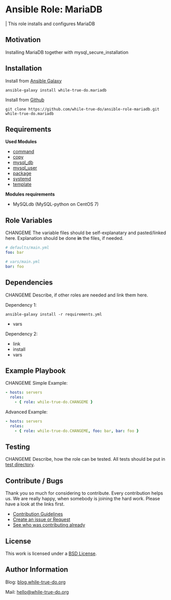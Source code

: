 # Ansible Role: MariaDB 
| This role installs and configures MariaDB

## Motivation

Installing MariaDB together with mysql_secure_installation

## Installation
Install from [Ansible Galaxy](https://galaxy.ansible.com/while-true-do.mariadb)

```
ansible-galaxy install while-true-do.mariadb
```

Install from [Github](https://github.com/while-true-do/ansible-role-mariadb)

```
git clone https://github.com/while-true-do/ansible-role-mariadb.git while-true-do.mariadb
```

## Requirements

**Used Modules**

-   [command](http://docs.ansible.com/ansible/latest/command_module.html)
-   [copy](http://docs.ansible.com/ansible/latest/copy_module.html)
-   [mysql_db](http://docs.ansible.com/ansible/latest/mysql_db_module.html)
-   [mysql_user](http://docs.ansible.com/ansible/latest/mysql_user_module.html)
-   [package](http://docs.ansible.com/ansible/latest/package_module.html)
-   [systemd](http://docs.ansible.com/ansible/latest/systemd_module.html)
-   [template](http://docs.ansible.com/ansible/latest/template_module.html)

**Modules requirements**
-   MySQLdb (MySQL-python on CentOS 7)

## Role Variables
CHANGEME
The variable files should be self-explanatary and pasted/linked here.
Explanation should be done **in** the files, if needed.
```yaml
# defaults/main.yml
foo: bar
```

```yaml
# vars/main.yml
bar: foo
```

## Dependencies
CHANGEME
Describe, if other roles are needed and link them here.

Dependency 1:

```
ansible-galaxy install -r requirements.yml
```

- vars

Dependency 2:

- link
- install
- vars

## Example Playbook
CHANGEME
Simple Example:

```yaml
- hosts: servers 
  roles:
    - { role: while-true-do.CHANGEME }
```

Advanced Example:

```yaml
- hosts: servers 
  roles:
    - { role: while-true-do.CHANGEME, foo: bar, bar: foo }
```

## Testing
CHANGEME
Describe, how the role can be tested.
All tests should be put in [test directory](./tests/).

## Contribute / Bugs

Thank you so much for considering to contribute. Every contribution helps us.
We are really happy, when somebody is joining the hard work. Please have a look 
at the links first.

-   [Contribution Guidelines](./docs/CONTRIBUTING.md)
-   [Create an issue or Request](https://github.com/while-true-do/CHANGEME/issues)
-   [See who was contributing already](https://github.com/while-true-do/CHANGEME/graphs/contributors)

## License
This work is licensed under a [BSD License](https://opensource.org/licenses/BSD-3-Clause).

## Author Information

Blog: [blog.while-true-do.org](https://blog.while-true-do.org)

Mail: [hello@while-true-do.org](mailto:hello@while-true-do.org)
